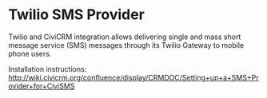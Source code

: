 Twilio SMS Provider
======================

Twilio and CiviCRM integration allows delivering single and mass short message service (SMS) messages through its Twilio Gateway to mobile phone users.

Installation instructions: http://wiki.civicrm.org/confluence/display/CRMDOC/Setting+up+a+SMS+Provider+for+CiviSMS
